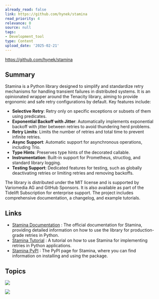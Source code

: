 ```yaml
---
already_read: false
link: https://github.com/hynek/stamina
read_priority: 4
relevance: 0
source: null
tags:
- Development_tool
type: Content
upload_date: '2025-02-21'
---
```


https://github.com/hynek/stamina
## Summary

Stamina is a Python library designed to simplify and standardize retry mechanisms for handling transient failures in distributed systems. It is an opinionated wrapper around the Tenacity library, aiming to provide ergonomic and safe retry configurations by default. Key features include:

- **Selective Retry**: Retry only on specific exceptions or subsets of them using predicates.
- **Exponential Backoff with Jitter**: Automatically implements exponential backoff with jitter between retries to avoid thundering herd problems.
- **Retry Limits**: Limits the number of retries and total time to prevent infinite retries.
- **Async Support**: Automatic support for asynchronous operations, including Trio.
- **Type Hints**: Preserves type hints of the decorated callable.
- **Instrumentation**: Built-in support for Prometheus, structlog, and standard library logging.
- **Testing Support**: Dedicated features for testing, such as globally deactivating retries or limiting retries and removing backoffs.

The library is distributed under the MIT license and is supported by Variomedia AG and GitHub Sponsors. It is also available as part of the Tidelift Subscription for enterprise support. The project includes comprehensive documentation, a changelog, and example tutorials.
## Links

- [Stamina Documentation](https://stamina.hynek.me/) : The official documentation for Stamina, providing detailed information on how to use the library for production-grade retries in Python.
- [Stamina Tutorial](https://stamina.hynek.me/en/latest/tutorial.html) : A tutorial on how to use Stamina for implementing retries in Python applications.
- [Stamina PyPI](https://pypi.org/project/stamina/) : The PyPI page for Stamina, where you can find information on installing and using the package.

## Topics

![](topics/Library/Tenacity)

![](topics/Library/Stamina)